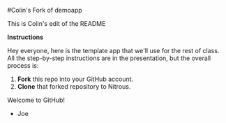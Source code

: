 #Colin's Fork of demoapp

This is Colin's edit of the README

**Instructions**

Hey everyone, here is the template app that we'll use for the rest of class. All the step-by-step instructions are in the presentation, but the overall process is:

1. **Fork** this repo into your GitHub account. 
2. **Clone** that forked repository to Nitrous. 

Welcome to GitHub!
- Joe

